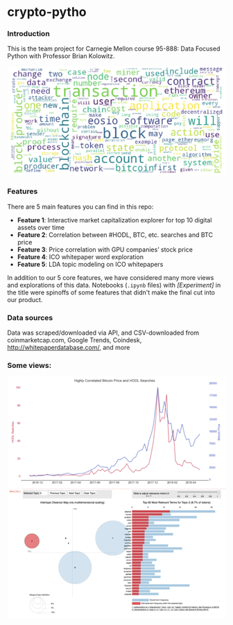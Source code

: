 # crypto-pytho

### Introduction
This is the team project for Carnegie Mellon course 95-888: Data Focused Python with Professor Brian Kolowitz.

![wordcloud](/wordcloud.png)

### Features
There are 5 main features you can find in this repo:
- **Feature 1**: Interactive market capitalization explorer for top 10 digital assets over time
- **Feature 2**: Correlation between #HODL, BTC, etc. searches and BTC price
- **Feature 3**: Price correlation with GPU companies’ stock price
- **Feature 4**: ICO whitepaper word exploration
- **Feature 5**: LDA topic modeling on ICO whitepapers

In addition to our 5 core features, we have considered many more views and explorations of this data. Notebooks (`.ipynb` files) with *[Experiment]* in the title were spinoffs of some features that didn't make the final cut into our product.

### Data sources
Data was scraped/downloaded via API, and CSV-downloaded from coinmarketcap.com, Google Trends, Coindesk, http://whitepaperdatabase.com/, and more

### Some views:

![#HODLGANG](/hodlgang.png)
![lda](/lda.png)

